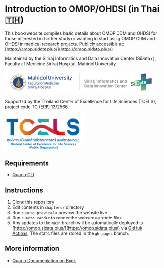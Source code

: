 # Introduction to OMOP/OHDSI (in Thai 🇹🇭)

This book/website compiles basic details about OMOP CDM and OHDSI for those interested in further study or wanting to start using OMOP CDM and OHDSI in medical research projects. Publicly accessible at: [https://omop.sidata.plus/](https://omop.sidata.plus/)

Maintained by the Siriraj Informatics and Data Innovation Center (SiData+), Faculty of Medicine Siriraj Hospital, Mahidol University.

<img src="img/logo-mu-sidata.png" width="500">

Supported by the Thailand Center of Excellence for Life Sciences (TCELS), project code TC (ERP) 13/2566.

<img src="img/logo-tcels.png" width="250">

## Requirements

- [Quarto CLI](https://quarto.org/docs/get-started/)

## Instructions

1. Clone this repository
2. Edit contents in `chapters/` directory
3. Run `quarto preview` to preview the website live
4. Run `quarto render` to render the website as static files
5. Any updates to the `main` branch will be automatically deployed to [https://omop.sidata.plus/](https://omop.sidata.plus/) via [GitHub Actions](https://github.com/sidataplus/omop-book/actions). The static files are stored in the `gh-pages` branch.

## More information

- [Quarto Documentation on Book](https://quarto.org/docs/books/)
